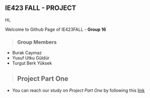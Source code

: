 ## IE423 FALL - PROJECT 

Hi, 

Welcome to Github Page of IE423FALL - **Group 16**

> ### Group Members 
- Burak Caymaz
- Yusuf Utku Güldür
- Turgut Berk Yüksek

>## Project Part One
- You can reach our study on *Project Part One* by following this [link](project_part_one_analysis.md)

